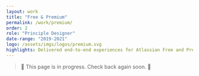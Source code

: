 ```yaml
---
layout: work
title: "Free & Premium"
permalink: /work/premium/
order: 2
role: "Principle Designer"
date-range: "2019-2021"
logo: /assets/imgs/logos/premium.svg
highlights: Delivered end-to-end experiences for Atlassian Free and Premium plans across Jira and Confluence.
---
```


> 🚧 This page is in progress. Check back again soon. 🚧